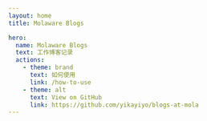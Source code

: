```yaml
---
layout: home
title: Molaware Blogs

hero:
  name: Molaware Blogs
  text: 工作博客记录
  actions:
    - theme: brand
      text: 如何使用
      link: /how-to-use
    - theme: alt
      text: View on GitHub
      link: https://github.com/yikayiyo/blogs-at-mola
---
```

